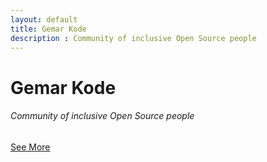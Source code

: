 ```yaml
---
layout: default
title: Gemar Kode
description : Community of inclusive Open Source people
---
```

<div class="gemar-header" style="background-image:url(./assets/img/bg.jpg)">
    <div class="container">
        <div class="row justify-content-center py-5 mt-5">
            <div class="col-md-8 align-self-center text-center py-5 bg-dark">
                <h1 class="my-3 title text-white text-uppercase">Gemar Kode</h1>
                <h6 class="text-white font-weight-normal op-8">Community of inclusive Open Source people</h6>
                <a class="btn btn-outline-light rounded-pill btn-md mt-3" href="#community"><span>See
                        More</span></a>
            </div>
        </div>
    </div>
</div>
<!--
<div class="gemar-card container-fluid mx-auto">
    <div class="row no-gutters" id="community">
        <div class="col-lg-4 bg-1">
            <div class="wrap-gemar-card-box text-center text-white">
                <h5 class="text-white">Sharing Session</h5>
                <p class="op-8 my-4">Membangun open source dan aktif berkontribusi dalam open source termasuk mendukung
                    sistem operasi berbasis LINUX.</p>
                <a href="{{ site.url }}/event" class="btn btn-outline-light btn-md mt-3"><span>Lihat</span></a>
            </div>
        </div>
        <div class="col-lg-4 bg-2">
            <div class="wrap-gemar-card-box text-white text-center">
                <h5 class="text-dark">Challenge Session</h5>
                <p class="op-8 my-4 text-dark">Berpartisipasi dan mendukung berbagai event yang berkaitan dengan
                    kemajuan dunia teknologi di indonesia.</p>
                <a href="{{ site.url }}/challenge" class="btn btn-outline-dark btn-md mt-3"><span>Lihat</span></a>
            </div>
        </div>
        <div class="col-lg-4 bg-3">
            <div class="wrap-gemar-card-box text-white text-center">
                <h5 class="text-white">Open Community</h5>
                <p class="op-8 my-4">Forum bagi para remaja penggiat teknologi untuk mengembangkan kemampuan dan
                    memberikan tempat berdiskusi.</p>
                <a href="{{ site.url }}/community" class="btn btn-outline-light btn-md mt-3"><span>Lihat</span></a>
            </div>
        </div>
    </div>
</div>
-->
